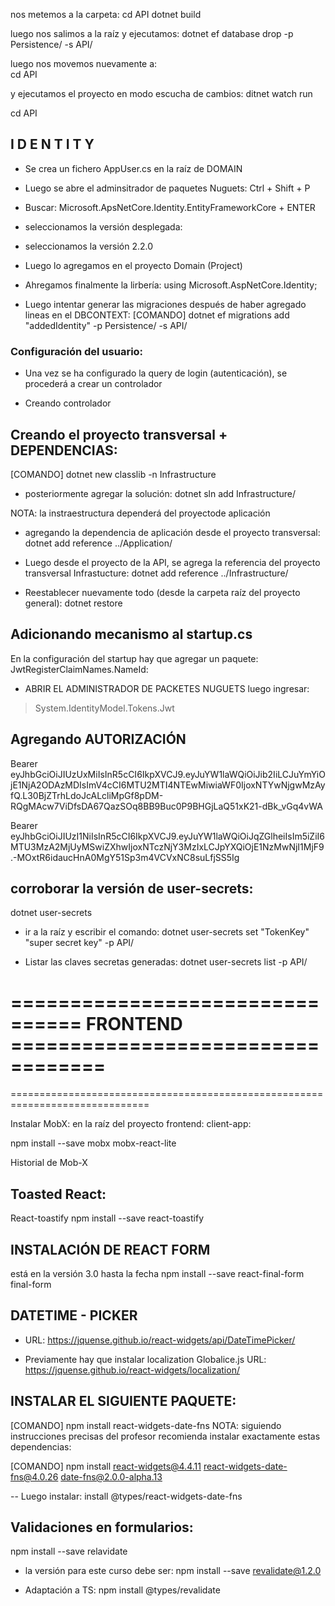 nos metemos a la carpeta:
cd API
dotnet build

luego nos salimos a la raíz y ejecutamos:
dotnet ef database drop -p Persistence/ -s API/

luego nos movemos nuevamente a:  
 cd API

y ejecutamos el proyecto en modo escucha de cambios:
ditnet watch run

cd API

##  I D E N T I T Y
- Se crea un fichero AppUser.cs en la raíz de DOMAIN

- Luego se abre el adminsitrador de paquetes Nuguets:
Ctrl + Shift + P
- Buscar:
Microsoft.ApsNetCore.Identity.EntityFrameworkCore + ENTER

- seleccionamos la versión desplegada:
- seleccionamos la versión 2.2.0 
- Luego lo agregamos en el proyecto Domain (Project)

- Ahregamos finalmente la lirbería:
using Microsoft.AspNetCore.Identity;

- Luego intentar generar las migraciones después de haber agregado lineas en el DBCONTEXT:
[COMANDO]
 dotnet ef migrations add "addedIdentity" -p Persistence/ -s API/


### Configuración del usuario:
- Una vez se ha configurado la query de login (autenticación), se procederá a crear un controlador

- Creando controlador <AppUser>





## Creando el proyecto transversal + DEPENDENCIAS:
[COMANDO]
dotnet new classlib -n Infrastructure 

- posteriormente agregar la solución:
dotnet sln add Infrastructure/

NOTA: la instraestructura dependerá del proyectode aplicación

- agregando la dependencia de aplicación desde el proyecto transversal:
dotnet add reference ../Application/

- Luego desde el proyecto de la API, se agrega la referencia del proyecto transversal Infrastucture:
dotnet add reference ../Infrastructure/

- Reestablecer nuevamente todo (desde la carpeta raíz del proyecto general):
dotnet restore


## Adicionando mecanismo al startup.cs

En la configuración del startup hay que agregar un paquete: JwtRegisterClaimNames.NameId:

- ABRIR EL ADMINISTRADOR DE PACKETES NUGUETS
luego ingresar: 
>System.IdentityModel.Tokens.Jwt


## Agregando AUTORIZACIÓN


Bearer eyJhbGciOiJIUzUxMiIsInR5cCI6IkpXVCJ9.eyJuYW1laWQiOiJib2IiLCJuYmYiOjE1NjA2ODAzMDIsImV4cCI6MTU2MTI4NTEwMiwiaWF0IjoxNTYwNjgwMzAyfQ.L30BjZTrhLdoJcALcliMpGf8pDM-RQgMAcw7ViDfsDA67QazSOq8BB9Buc0P9BHGjLaQ51xK21-dBk_vGq4vWA

Bearer 
eyJhbGciOiJIUzI1NiIsInR5cCI6IkpXVCJ9.eyJuYW1laWQiOiJqZGlheiIsIm5iZiI6MTU3MzA2MjUyMSwiZXhwIjoxNTczNjY3MzIxLCJpYXQiOjE1NzMwNjI1MjF9.-MOxtR6idaucHnA0MgY51Sp3m4VCVxNC8suLfjSS5Ig


## corroborar la versión de user-secrets:
dotnet user-secrets

- ir a la raíz y escribir el comando:
dotnet user-secrets set "TokenKey" "super secret key" -p API/

- Listar las claves secretas generadas:
dotnet user-secrets list -p API/









# ================================ FRONTEND ==================================
==============================================================================

Instalar MobX:
en la raíz del proyecto frontend: client-app:

npm install --save mobx mobx-react-lite

Historial de Mob-X

## Toasted React:

React-toastify
npm install --save react-toastify

## INSTALACIÓN DE REACT FORM

está en la versión 3.0 hasta la fecha
npm install --save react-final-form final-form

## DATETIME - PICKER

- URL:
  https://jquense.github.io/react-widgets/api/DateTimePicker/

- Previamente hay que instalar localization Globalice.js
  URL:
  https://jquense.github.io/react-widgets/localization/

## INSTALAR EL SIGUIENTE PAQUETE:

[COMANDO]
npm install react-widgets-date-fns
NOTA: siguiendo instrucciones precisas del profesor recomienda instalar exactamente
estas dependencias:

[COMANDO]
npm install react-widgets@4.4.11 react-widgets-date-fns@4.0.26 date-fns@2.0.0-alpha.13

-- Luego instalar:
install @types/react-widgets-date-fns


## Validaciones en formularios:
npm install --save relavidate

- la versión para este curso debe ser:
 npm install --save revalidate@1.2.0

- Adaptación a TS:
npm install @types/revalidate
